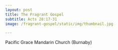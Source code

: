 ```yaml
---
layout: post
title: The Fragrant Gospel
subtitle: Acts 28:17-31
image: /fragrant-gospel/static/img/thumbnail.jpg

---
```

Pacific Grace Mandarin Church (Burnaby)
